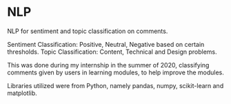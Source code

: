 # NLP
NLP for sentiment and topic classification on comments.

Sentiment Classification: Positive, Neutral, Negative based on certain thresholds.
Topic Classification: Content, Technical and Design problems.

This was done during my internship in the summer of 2020, classifying comments given by users in learning modules, to help improve the modules.

Libraries utilized were from Python, namely pandas, numpy, scikit-learn and matplotlib.
